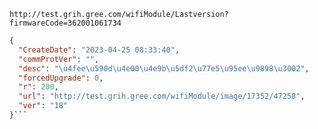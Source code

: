 `http://test.grih.gree.com/wifiModule/Lastversion?firmwareCode=362001061734`

```json
{
  "CreateDate": "2023-04-25 08:33:40",
  "commProtVer": "",
  "desc": "\u4fee\u590d\u4e00\u4e9b\u5df2\u77e5\u95ee\u9898\u3002",
  "forcedUpgrade": 0,
  "r": 200,
  "url": "http://test.grih.gree.com/wifiModule/image/17352/47258",
  "ver": "18"
}```